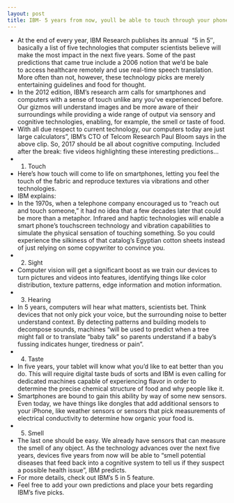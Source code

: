 ```yaml
---
layout: post
title: IBM- 5 years from now, youll be able to touch through your phone
---
```

* At the end of every year, IBM Research publishes its annual  “5 in 5″, basically a list of five technologies that computer scientists believe will make the most impact in the next five years. Some of the past predictions that came true include a 2006 notion that we’d be bale to access healthcare remotely and use real-time speech translation. More often than not, however, these technology picks are merely entertaining guidelines and food for thought.
* In the 2012 edition, IBM’s research arm calls for smartphones and computers with a sense of touch unlike any you’ve experienced before. Our gizmos will understand images and be more aware of their surroundings while providing a wide range of output via sensory and cognitive technologies, enabling, for example, the smell or taste of food.
* With all due respect to current technology, our computers today are just large calculators”, IBM’s CTO of Telcom Research Paul Bloom says in the above clip. So, 2017 should be all about cognitive computing. Included after the break: five videos highlighting these interesting predictions…
* 1. Touch
* Here’s how touch will come to life on smartphones, letting you feel the touch of the fabric and reproduce textures via vibrations and other technologies.
* IBM explains:
* In the 1970s, when a telephone company encouraged us to “reach out and touch someone,” it had no idea that a few decades later that could be more than a metaphor. Infrared and haptic technologies will enable a smart phone’s touchscreen technology and vibration capabilities to simulate the physical sensation of touching something. So you could experience the silkiness of that catalog’s Egyptian cotton sheets instead of just relying on some copywriter to convince you.
* 2. Sight
* Computer vision will get a significant boost as we train our devices to turn pictures and videos into features, identifying things like color distribution, texture patterns, edge information and motion information.
* 3. Hearing
* In 5 years, computers will hear what matters, scientists bet. Think devices that not only pick your voice, but the surrounding noise to better understand context. By detecting patterns and building models to decompose sounds, machines “will be used to predict when a tree might fall or to translate “baby talk” so parents understand if a baby’s fussing indicates hunger, tiredness or pain”.
* 4. Taste
* In five years, your tablet will know what you’d like to eat better than you do. This will require digital taste buds of sorts and IBM is even calling for dedicated machines capable of experiencing flavor in order to determine the precise chemical structure of food and why people like it.
* Smartphones are bound to gain this ability by way of some new sensors. Even today, we have things like dongles that add additional sensors to your iPhone, like weather sensors or sensors that pick measurements of electrical conductivity to determine how organic your food is.
* 5. Smell
* The last one should be easy. We already have sensors that can measure the smell of any object. As the technology advances over the next five years, devices five years from now will be able to “smell potential diseases that feed back into a cognitive system to tell us if they suspect a possible health issue”, IBM predicts.
* For more details, check out IBM’s 5 in 5 feature.
* Feel free to add your own predictions and place your bets regarding IBM’s five picks.

